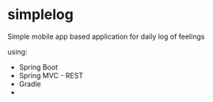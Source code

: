 simplelog
=========

Simple mobile app based application for daily log of feelings

using:
* Spring Boot
* Spring MVC - REST
* Gradle 
* 
